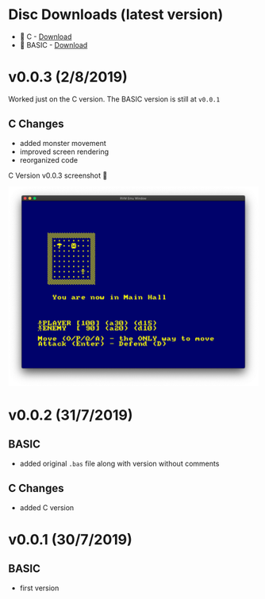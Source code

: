 Disc Downloads (latest version)
=================

- 💾 C     - [Download](basic/c/rpg/rpg.dsk) 
- 💾 BASIC - [Download](basic/rpg.dsk) 

v0.0.3 (2/8/2019)
=================

Worked just on the C version. The BASIC version is still at `v0.0.1`

## C Changes

- added monster movement
- improved screen rendering
- reorganized code

C Version v0.0.3 screenshot 📸

![C Version v0.0.3 screenshot](img/c-v0.0.3.png)


v0.0.2 (31/7/2019)
==================

## BASIC
- added original `.bas` file along with version without comments

## C Changes
- added C version

v0.0.1 (30/7/2019)
==================

## BASIC
- first version
